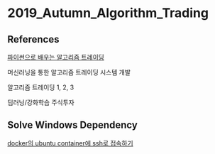 # 2019_Autumn_Algorithm_Trading

## References
[파이썬으로 배우는 알고리즘 트레이딩](https://wikidocs.net/book/110)

머신러닝을 통한 알고리즘 트레이딩 시스템 개발  

알고리즘 트레이딩 1, 2, 3

딥러닝/강화학습 주식투자

## Solve Windows Dependency

[docker의 ubuntu container에 ssh로 접속하기](https://chanhy63.tistory.com/11)
